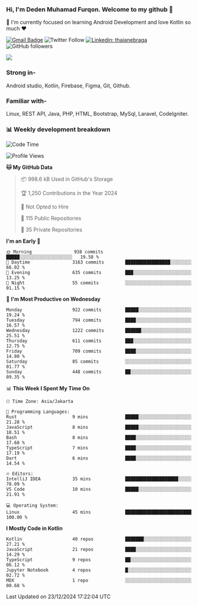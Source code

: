 ### Hi, I'm Deden Muhamad Furqon. Welcome to my github 👋

<!--
**furqoncreative/furqoncreative** is a ✨ _special_ ✨ repository because its `README.md` (this file) appears on your GitHub profile.

Here are some ideas to get you started:

- 🔭 I’m currently working on ...
- 👯 I’m looking to collaborate on ...
- 🤔 I’m looking for help with ...
- 💬 Ask me about ...
- 📫 How to reach me: ...
- 😄 Pronouns: ...
- ⚡ Fun fact: ...
-->

  🌱 I'm currently focused on learning Android Development and love Kotlin so much ❤ 

[![Gmail Badge](https://img.shields.io/badge/-furqoncreative24@gmail.com-c14438?style=flat-square&logo=Gmail&logoColor=white&link=mailto:furqoncreative24@gmail.com)](mailto:furqoncreative24@gmail.com)
![Twitter Follow](https://img.shields.io/twitter/follow/furqoncreative?label=Follow)
[![Linkedin: thaianebraga](https://img.shields.io/badge/-Deden_Muhamad_Furqon-blue?style=flat-square&logo=Linkedin&logoColor=white&link=https://www.linkedin.com/in/anmol-p-singh/)](https://www.linkedin.com/in/furqoncreative/)
![GitHub followers](https://img.shields.io/github/followers/furqoncreative?label=Follow&style=social)

<img src="https://github-readme-stats.sera5-dev.vercel.app/api?username=furqoncreative&hide=stars&show_icons=true&count_private=true&include_all_commits=true&title_color=#008080&icon_color=#008080&hide_border=true" width="">

### Strong in-

Android studio, Kotlin, Firebase, Figma, Git, Github.

### Familiar with-
Linux, REST API, Java, PHP, HTML, Bootstrap, MySql, Laravel, CodeIgniter.

### 📊 Weekly development breakdown

<!--START_SECTION:waka-->
![Code Time](http://img.shields.io/badge/Code%20Time-2%2C729%20hrs%205%20mins-blue)

![Profile Views](http://img.shields.io/badge/Profile%20Views-0-blue)

**🐱 My GitHub Data** 

> 📦 998.6 kB Used in GitHub's Storage 
 > 
> 🏆 1,250 Contributions in the Year 2024
 > 
> 🚫 Not Opted to Hire
 > 
> 📜 115 Public Repositories 
 > 
> 🔑 35 Private Repositories 
 > 
**I'm an Early 🐤** 

```text
🌞 Morning                938 commits         █████░░░░░░░░░░░░░░░░░░░░   19.58 % 
🌆 Daytime                3163 commits        █████████████████░░░░░░░░   66.02 % 
🌃 Evening                635 commits         ███░░░░░░░░░░░░░░░░░░░░░░   13.25 % 
🌙 Night                  55 commits          ░░░░░░░░░░░░░░░░░░░░░░░░░   01.15 % 
```
📅 **I'm Most Productive on Wednesday** 

```text
Monday                   922 commits         █████░░░░░░░░░░░░░░░░░░░░   19.24 % 
Tuesday                  794 commits         ████░░░░░░░░░░░░░░░░░░░░░   16.57 % 
Wednesday                1222 commits        ██████░░░░░░░░░░░░░░░░░░░   25.51 % 
Thursday                 611 commits         ███░░░░░░░░░░░░░░░░░░░░░░   12.75 % 
Friday                   709 commits         ████░░░░░░░░░░░░░░░░░░░░░   14.80 % 
Saturday                 85 commits          ░░░░░░░░░░░░░░░░░░░░░░░░░   01.77 % 
Sunday                   448 commits         ██░░░░░░░░░░░░░░░░░░░░░░░   09.35 % 
```


📊 **This Week I Spent My Time On** 

```text
🕑︎ Time Zone: Asia/Jakarta

💬 Programming Languages: 
Rust                     9 mins              █████░░░░░░░░░░░░░░░░░░░░   21.28 % 
JavaScript               8 mins              █████░░░░░░░░░░░░░░░░░░░░   18.51 % 
Bash                     8 mins              ████░░░░░░░░░░░░░░░░░░░░░   17.68 % 
TypeScript               7 mins              ████░░░░░░░░░░░░░░░░░░░░░   17.19 % 
Dart                     6 mins              ████░░░░░░░░░░░░░░░░░░░░░   14.54 % 

🔥 Editors: 
IntelliJ IDEA            35 mins             ████████████████████░░░░░   78.09 % 
VS Code                  10 mins             █████░░░░░░░░░░░░░░░░░░░░   21.91 % 

💻 Operating System: 
Linux                    45 mins             █████████████████████████   100.00 % 
```

**I Mostly Code in Kotlin** 

```text
Kotlin                   40 repos            ███████░░░░░░░░░░░░░░░░░░   27.21 % 
JavaScript               21 repos            ████░░░░░░░░░░░░░░░░░░░░░   14.29 % 
TypeScript               9 repos             ██░░░░░░░░░░░░░░░░░░░░░░░   06.12 % 
Jupyter Notebook         4 repos             █░░░░░░░░░░░░░░░░░░░░░░░░   02.72 % 
MDX                      1 repo              ░░░░░░░░░░░░░░░░░░░░░░░░░   00.68 % 
```




 Last Updated on 23/12/2024 17:22:04 UTC
<!--END_SECTION:waka-->
